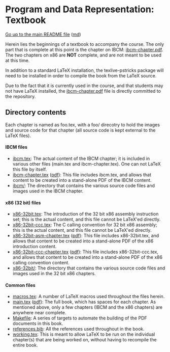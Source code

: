 Program and Data Representation: Textbook
=========================================

[Go up to the main README file](../README.html) ([md](../README.md))

Herein lies the beginnings of a textbook to accompany the course.  The only part that is complete at this point is the chapter on IBCM: [ibcm-chapter.pdf](ibcm-chapter.pdf).  The two chapters on x86 are **NOT** complete, and are not meant to be used at this time.

In addition to a standard LaTeX installation, the texlive-pstricks package will need to be installed in order to compile the book from the LaTeX source.

Due to the fact that it is currently used in the course, and that students may not have LaTeX installed, the [ibcm-chapter.pdf](ibcm-chapter.pdf) file is directly committed to the repository.


Directory contents
------------------

Each chapter is named as foo.tex, with a foo/ direcotry to hold the images and source code for that chapter (all source code is kept external to the LaTeX files).

#### IBCM files

- [ibcm.tex](ibcm.tex): The actual content of the IBCM chapter; it is included in various other files (main.tex and ibcm-chapter.tex).  One can not LaTeX this file by itself.
- [ibcm-chapter.tex](ibcm-chapter.tex) ([pdf](ibcm-chapter.pdf)): This file includes ibcm.tex, and allows that content to be created into a stand-alone PDF of the IBCM content.
- [ibcm/](ibcm/): The directory that contains the various source code files and images used in the IBCM chapter.

#### x86 (32 bit) files

- [x86-32bit.tex](x86-32bit.tex): The introduction of the 32 bit x86 assembly instruction set; this is the actual content, and this file cannot be LaTeX'ed directly.
- [x86-32bit-ccc.tex](x86-32bit-ccc.tex): The C calling convention for 32 bit x86 assembly; this is the actual content, and this file cannot be LaTeX'ed directly.
- [x86-32bit-asm-chapter.tex](x86-32bit-asm-chapter.tex) ([pdf](x86-32bit-asm-chapter.pdf)): This file includes x86-32bit.tex, and allows that content to be created into a stand-alone PDF of the x86 introduction content.
- [x86-32bit-ccc-chapter.tex](x86-32bit-ccc-chapter.tex) ([pdf](x86-32bit-ccc-chapter.pdf)): This file includes x86-32bit-ccc.tex, and allows that content to be created into a stand-alone PDF of the x86 calling convention content.
- [x86-32bit/](x86-32bit/): The directory that contains the various source code files and images used in the 32 bit x86 chapters.


#### Common files

- [macros.tex](macros.tex): A number of LaTeX macros used throughout the files herein.
- [main.tex](main.tex) ([pdf](main.pdf)): The full book, which has spaces for each chapter.  As mentioned above, only a few chapters (IBCM and the x86 chapters) are anywhere near complete.
- [Makefile](Makefile): A series of targets to automate the building of the PDF documents in this book.
- [references.bib](references.bib): All the references used throughout in the book.
- [working.tex](working.tex): This is meant to allow LaTeX to be run on the individual chapter(s) that are being worked on, without having to recompile the entire book.
